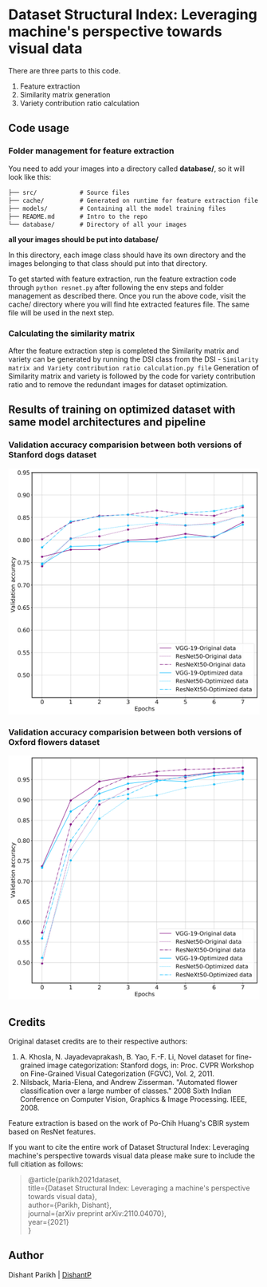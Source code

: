 # Dataset Structural Index: Leveraging machine's perspective towards visual data

There are three parts to this code.
1. Feature extraction
2. Similarity matrix generation
3. Variety contribution ratio calculation

## Code usage

### Folder management for feature extraction
You need to add your images into a directory called __database/__, so it will look like this:

    ├── src/            # Source files
    ├── cache/          # Generated on runtime for feature extraction file
    ├── models/         # Containing all the model training files
    ├── README.md       # Intro to the repo
    └── database/       # Directory of all your images

__all your images should be put into database/__

In this directory, each image class should have its own directory and the images belonging to that class should put into that directory.

To get started with feature extraction, run the feature extraction code through ```python resnet.py``` after following the env steps and folder management as described there. 
Once you run the above code, visit the cache/ directory where you will find hte extracted features file. The same file will be used in the next step.

### Calculating the similarity matrix

After the feature extraction step is completed the Similarity matrix and variety can be generated by running the DSI class from the DSI - ```Similarity matrix and Variety contribution ratio calculation.py file``` 
Generation of Similarity matrix and variety is followed by the code for variety contribution ratio and to remove the redundant images for dataset optimization.

## Results of training on optimized dataset with same model architectures and pipeline

### Validation accuracy comparision between both versions of Stanford dogs dataset
<img src="/images/figure3-1.png" width="700">

### Validation accuracy comparision between both versions of Oxford flowers dataset
<img src="/images/figure7-1.png" width="700">

## Credits

Original dataset credits are to their respective authors:
1. A. Khosla, N. Jayadevaprakash, B. Yao, F.-F. Li, Novel dataset for fine-grained image categorization: Stanford dogs, in: Proc. CVPR Workshop
on Fine-Grained Visual Categorization (FGVC), Vol. 2, 2011.
2. Nilsback, Maria-Elena, and Andrew Zisserman. "Automated flower classification over a large number of classes." 2008 Sixth Indian Conference on Computer Vision, Graphics & Image Processing. IEEE, 2008.

Feature extraction is based on the work of Po-Chih Huang's CBIR system based on ResNet features.

If you want to cite the entire work of Dataset Structural Index: Leveraging machine's perspective towards visual data please make sure to include the full citiation as follows:

>@article{parikh2021dataset,  
>  title={Dataset Structural Index: Leveraging a machine's perspective towards visual data},  
>  author={Parikh, Dishant},  
>  journal={arXiv preprint arXiv:2110.04070},  
>  year={2021}  
>}  

## Author
Dishant Parikh | [DishantP](https://github.com/Dishant-P)
